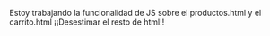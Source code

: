 Estoy trabajando la funcionalidad de JS sobre el productos.html y el carrito.html
¡¡Desestimar el resto de html!!
